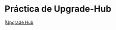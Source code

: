 # Práctica de Upgrade-Hub

|[Upgrade Hub](https://www.google.es/url?sa=i&rct=j&q=&esrc=s&source=images&cd=&ved=2ahUKEwiA3tKewcDfAhVDExoKHextCRcQjRx6BAgBEAU&url=https%3A%2F%2Facilia.es%2Fotorgamos-dos-becas-para-curso-de-programacion-en-upgrade-hub%2F1584&psig=AOvVaw2ebXUPMMZFdtOgpcPvfdI_&ust=1546017253564486)

